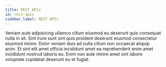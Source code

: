 ```yaml
---
title: REST APIs
id: rest-apis
sidebar_label: REST APIs
---
```


<!-- @part src="parts/rest-apis/h1-rest-apis-description.md" -->

Veniam aute adipisicing ullamco cillum eiusmod eu deserunt quis consequat nulla in sit. Sint irure sunt sint quis proident deserunt eiusmod consectetur eiusmod minim. Dolor veniam duis ad nulla cillum non occaecat aliquip anim. Et sint elit amet officia incididunt amet ea reprehenderit enim amet incididunt nostrud laboris eu. Enim non aute minim amet sint labore voluptate cupidatat deserunt eu et fugiat.
<!-- @/part -->

<!-- @part src="parts/rest-apis/h1-rest-apis-body.md" -->
<!-- Your content goes here, replacing this comment -->
<!-- @/part -->

